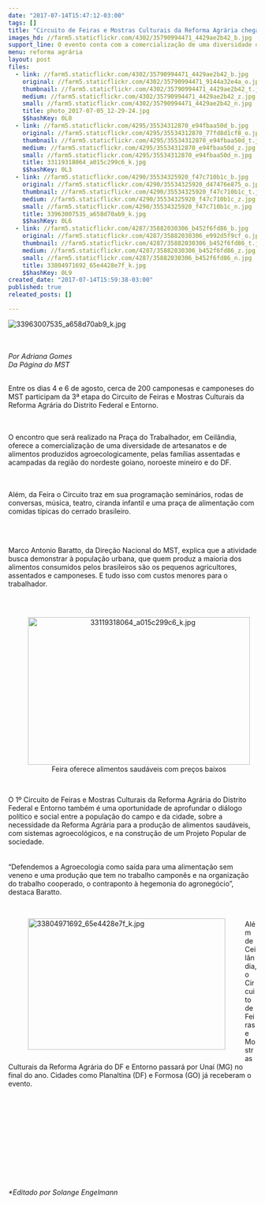 ```yaml
---
date: "2017-07-14T15:47:12-03:00"
tags: []
title: "Circuito de Feiras e Mostras Culturais da Reforma Agrária chega à Ceilândia, no DF"
images_hd: //farm5.staticflickr.com/4302/35790994471_4429ae2b42_b.jpg
support_line: O evento conta com a comercialização de uma diversidade de artesanatos e alimentos produzidos agroecologicamente.
menu: reforma agrária
layout: post
files:
  - link: //farm5.staticflickr.com/4302/35790994471_4429ae2b42_b.jpg
    original: //farm5.staticflickr.com/4302/35790994471_9144a32e4a_o.jpg
    thumbnail: //farm5.staticflickr.com/4302/35790994471_4429ae2b42_t.jpg
    medium: //farm5.staticflickr.com/4302/35790994471_4429ae2b42_z.jpg
    small: //farm5.staticflickr.com/4302/35790994471_4429ae2b42_n.jpg
    title: photo_2017-07-05_12-29-24.jpg
    $$hashKey: 0L0
  - link: //farm5.staticflickr.com/4295/35534312870_e94fbaa50d_b.jpg
    original: //farm5.staticflickr.com/4295/35534312870_77fd8d1cf8_o.jpg
    thumbnail: //farm5.staticflickr.com/4295/35534312870_e94fbaa50d_t.jpg
    medium: //farm5.staticflickr.com/4295/35534312870_e94fbaa50d_z.jpg
    small: //farm5.staticflickr.com/4295/35534312870_e94fbaa50d_n.jpg
    title: 33119318064_a015c299c6_k.jpg
    $$hashKey: 0L3
  - link: //farm5.staticflickr.com/4290/35534325920_f47c710b1c_b.jpg
    original: //farm5.staticflickr.com/4290/35534325920_d47476e875_o.jpg
    thumbnail: //farm5.staticflickr.com/4290/35534325920_f47c710b1c_t.jpg
    medium: //farm5.staticflickr.com/4290/35534325920_f47c710b1c_z.jpg
    small: //farm5.staticflickr.com/4290/35534325920_f47c710b1c_n.jpg
    title: 33963007535_a658d70ab9_k.jpg
    $$hashKey: 0L6
  - link: //farm5.staticflickr.com/4287/35882030306_b452f6fd86_b.jpg
    original: //farm5.staticflickr.com/4287/35882030306_e992d5f9cf_o.jpg
    thumbnail: //farm5.staticflickr.com/4287/35882030306_b452f6fd86_t.jpg
    medium: //farm5.staticflickr.com/4287/35882030306_b452f6fd86_z.jpg
    small: //farm5.staticflickr.com/4287/35882030306_b452f6fd86_n.jpg
    title: 33804971692_65e4428e7f_k.jpg
    $$hashKey: 0L9
created_date: "2017-07-14T15:59:38-03:00"
published: true
releated_posts: []

---
```

<p><img alt="33963007535_a658d70ab9_k.jpg" src="//farm5.staticflickr.com/4290/35534325920_f47c710b1c_b.jpg" /></p>

<p><br />
<br />
<em>Por Adriana Gomes<br />
Da P&aacute;gina do MST</em></p>

<p><br />
Entre os dias 4 e 6 de agosto, cerca de 200 camponesas e camponeses do MST participam da 3&ordf; etapa do Circuito de Feiras e Mostras Culturais da Reforma Agr&aacute;ria do Distrito Federal e Entorno.</p>

<p><br />
<br />
O encontro que ser&aacute; realizado na Pra&ccedil;a do Trabalhador, em Ceil&acirc;ndia, oferece a comercializa&ccedil;&atilde;o de uma diversidade de artesanatos e de alimentos produzidos agroecologicamente, pelas fam&iacute;lias assentadas e acampadas da regi&atilde;o do nordeste goiano, noroeste mineiro e do DF.</p>

<p><br />
<br />
Al&eacute;m, da Feira o Circuito traz em sua programa&ccedil;&atilde;o semin&aacute;rios, rodas de conversas, m&uacute;sica, teatro, ciranda infantil e uma pra&ccedil;a de alimenta&ccedil;&atilde;o com comidas t&iacute;picas do cerrado brasileiro.</p>

<p><br />
&nbsp;</p>

<p>Marco Antonio Baratto, da Dire&ccedil;&atilde;o Nacional do MST, explica que a atividade busca demonstrar &agrave; popula&ccedil;&atilde;o urbana, que quem produz a maioria dos alimentos consumidos pelos brasileiros s&atilde;o os pequenos agricultores, assentados e camponeses. E tudo isso com custos menores para o trabalhador.</p>

<p>&nbsp;</p>

<div style="text-align:center">
<figure class="image" style="display:inline-block"><img alt="33119318064_a015c299c6_k.jpg" height="299" src="//farm5.staticflickr.com/4295/35534312870_e94fbaa50d_b.jpg" width="450" />
<figcaption>Feira oferece alimentos saud&aacute;veis com pre&ccedil;os baixos</figcaption>
</figure>
</div>

<p><br />
O 1&ordm; Circuito de Feiras e Mostras Culturais da Reforma Agr&aacute;ria do Distrito Federal e Entorno tamb&eacute;m &eacute; uma oportunidade de aprofundar o di&aacute;logo pol&iacute;tico e social entre a popula&ccedil;&atilde;o do campo e da cidade, sobre a necessidade da Reforma Agr&aacute;ria para a produ&ccedil;&atilde;o de alimentos saud&aacute;veis, com sistemas agroecol&oacute;gicos, e na constru&ccedil;&atilde;o de um Projeto Popular de sociedade.<br />
<br />
<br />
&ldquo;Defendemos a Agroecologia como sa&iacute;da para uma alimenta&ccedil;&atilde;o sem veneno e uma produ&ccedil;&atilde;o que tem no trabalho campon&ecirc;s e na organiza&ccedil;&atilde;o do trabalho cooperado, o contraponto &agrave; hegemonia do agroneg&oacute;cio&rdquo;, destaca Baratto.<br />
&nbsp;</p>

<figure class="image" style="float:left"><img alt="33804971692_65e4428e7f_k.jpg" height="266" src="//farm5.staticflickr.com/4287/35882030306_b452f6fd86_b.jpg" width="400" />
<figcaption></figcaption>
</figure>

<p><br />
Al&eacute;m de Ceil&acirc;ndia, o Circuito de Feiras e Mostras Culturais da Reforma Agr&aacute;ria do DF e Entorno passar&aacute; por Una&iacute; (MG) no final do ano. Cidades como Planaltina (DF) e Formosa (GO) j&aacute; receberam o evento.</p>

<p>&nbsp;</p>

<p>&nbsp;</p>

<p>&nbsp;</p>

<p>&nbsp;</p>

<p>&nbsp;</p>

<p><br />
<br />
<em>*Editado por Solange Engelmann</em></p>

